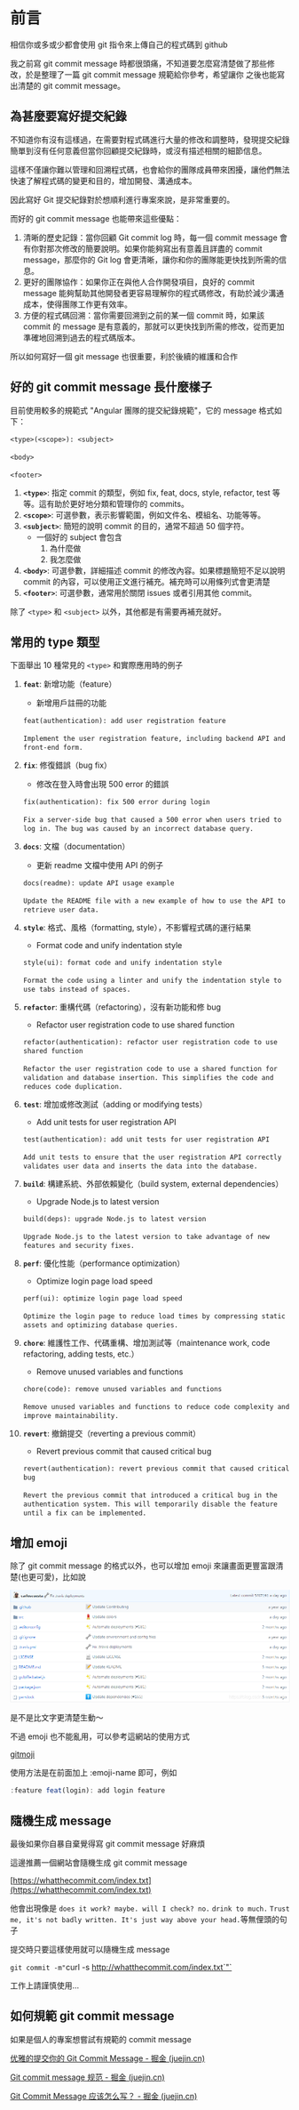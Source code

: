 # 前言
相信你或多或少都會使用 git 指令來上傳自己的程式碼到 github     

我之前寫 git commit message 時都很頭痛，不知道要怎麼寫清楚做了那些修改，於是整理了一篇 git commit message 規範給你參考，希望讓你
之後也能寫出清楚的 git commit message。

## 為甚麼要寫好提交紀錄
不知道你有沒有這樣過，在需要對程式碼進行大量的修改和調整時，發現提交紀錄簡單到沒有任何意義但當你回顧提交紀錄時，或沒有描述相關的細節信息。

這樣不僅讓你難以管理和回溯程式碼，也會給你的團隊成員帶來困擾，讓他們無法快速了解程式碼的變更和目的，增加開發、溝通成本。

因此寫好 Git 提交紀錄對於想順利進行專案來說，是非常重要的。

而好的 git commit message 也能帶來這些優點：

1. 清晰的歷史記錄：當你回顧 Git commit log 時，每一個 commit message 會有你對那次修改的簡要說明。如果你能夠寫出有意義且詳盡的 commit message，那麼你的 Git log 會更清晰，讓你和你的團隊能更快找到所需的信息。
2. 更好的團隊協作：如果你正在與他人合作開發項目，良好的 commit message 能夠幫助其他開發者更容易理解你的程式碼修改，有助於減少溝通成本，使得團隊工作更有效率。
3. 方便的程式碼回溯：當你需要回溯到之前的某一個 commit 時，如果該 commit 的 message 是有意義的，那就可以更快找到所需的修改，從而更加準確地回溯到過去的程式碼版本。

所以如何寫好一個 git message 也很重要，利於後續的維護和合作

## 好的 git commit message 長什麼樣子
目前使用較多的規範式 "Angular 團隊的提交紀錄規範"，它的 message 格式如下：

```
<type>(<scope>): <subject>

<body>

<footer>
```

1. **`<type>`**: 指定 commit 的類型，例如 fix, feat, docs, style, refactor, test 等等。這有助於更好地分類和管理你的 commits。
2. **`<scope>`**: 可選參數，表示影響範圍，例如文件名、模組名、功能等等。
3. **`<subject>`**: 簡短的說明 commit 的目的，通常不超過 50 個字符。
    - 一個好的 subject 會包含
        1. 為什麼做
        2. 我怎麼做
4. **`<body>`**: 可選參數，詳細描述 commit 的修改內容。如果標題簡短不足以說明 commit 的內容，可以使用正文進行補充。補充時可以用條列式會更清楚
5. **`<footer>`**: 可選參數，通常用於關閉 issues 或者引用其他 commit。

除了 `<type>` 和 `<subject>` 以外，其他都是有需要再補充就好。

## 常用的 type 類型
下面舉出 10 種常見的 `<type>` 和實際應用時的例子

1. **`feat`**: 新增功能（feature）
    - 新增用戶註冊的功能
    
    ```
    feat(authentication): add user registration feature
    
    Implement the user registration feature, including backend API and front-end form.
    ```
    
2. **`fix`**: 修復錯誤（bug fix）
    - 修改在登入時會出現 500 error 的錯誤
    
    ```
    fix(authentication): fix 500 error during login
    
    Fix a server-side bug that caused a 500 error when users tried to log in. The bug was caused by an incorrect database query.
    ```
    
3. **`docs`**: 文檔（documentation）
    - 更新 readme 文檔中使用 API 的例子
    
    ```
    docs(readme): update API usage example
    
    Update the README file with a new example of how to use the API to retrieve user data.
    ```
    
4. **`style`**: 格式、風格（formatting, style），不影響程式碼的運行結果
    - Format code and unify indentation style
    
    ```
    style(ui): format code and unify indentation style
    
    Format the code using a linter and unify the indentation style to use tabs instead of spaces.
    ```
    
5. **`refactor`**: 重構代碼（refactoring），沒有新功能和修 bug
    - Refactor user registration code to use shared function
    
    ```
    refactor(authentication): refactor user registration code to use shared function
    
    Refactor the user registration code to use a shared function for validation and database insertion. This simplifies the code and reduces code duplication.
    ```
    
6. **`test`**: 增加或修改測試（adding or modifying tests）
    - Add unit tests for user registration API
    
    ```
    test(authentication): add unit tests for user registration API
    
    Add unit tests to ensure that the user registration API correctly validates user data and inserts the data into the database.
    ```
    
7. **`build`**: 構建系統、外部依賴變化（build system, external dependencies）
    - Upgrade Node.js to latest version
    
    ```
    build(deps): upgrade Node.js to latest version
    
    Upgrade Node.js to the latest version to take advantage of new features and security fixes.
    ```
    
8. **`perf`**: 優化性能（performance optimization）
    - Optimize login page load speed
    
    ```
    perf(ui): optimize login page load speed
    
    Optimize the login page to reduce load times by compressing static assets and optimizing database queries.
    ```
    
9. **`chore`**: 維護性工作、代碼重構、增加測試等（maintenance work, code refactoring, adding tests, etc.）
    - Remove unused variables and functions
    
    ```
    chore(code): remove unused variables and functions
    
    Remove unused variables and functions to reduce code complexity and improve maintainability.
    ```
    
10. **`revert`**: 撤銷提交（reverting a previous commit）
    - Revert previous commit that caused critical bug
    
    ```
    revert(authentication): revert previous commit that caused critical bug
    
    Revert the previous commit that introduced a critical bug in the authentication system. This will temporarily disable the feature until a fix can be implemented.
    ```

## 增加 emoji

除了 git commit message 的格式以外，也可以增加 emoji 來讓畫面更豐富跟清楚(也更可愛)，比如說

![gitmoji](./imgs/gitEmoji.png)

是不是比文字更清楚生動～

不過 emoji 也不能亂用，可以參考這網站的使用方式

[gitmoji](https://gitmoji.dev/)

使用方法是在前面加上  :emoji-name 即可，例如

```jsx
:feature feat(login): add login feature
```

## 隨機生成 message

最後如果你自暴自棄覺得寫 git commit message 好麻煩

這邊推薦一個網站會隨機生成 git commit message

[https://whatthecommit.com/index.txt](https://whatthecommit.com/index.txt)

他會出現像是 `does it work? maybe. will I check? no.` `drink to much.` `Trust me, it's not badly written. It's just way above your head.`等無俚頭的句子

提交時只要這樣使用就可以隨機生成 message

`git commit -m"`curl -s http://whatthecommit.com/index.txt`"`

工作上請謹慎使用…

## 如何規範 git commit message

如果是個人的專案想嘗試有規範的 commit message  

[优雅的提交你的 Git Commit Message - 掘金 (juejin.cn)](https://juejin.cn/post/6844903606815064077#heading-2)

[Git commit message 规范 - 掘金 (juejin.cn)](https://juejin.cn/post/6844903871832145927)

[Git Commit Message 应该怎么写？ - 掘金 (juejin.cn)](https://juejin.cn/post/6960541430473293837)